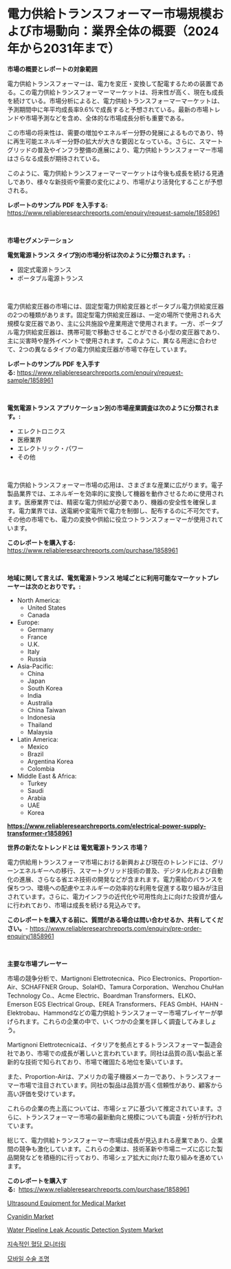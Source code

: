 <p><h1>電力供給トランスフォーマー市場規模および市場動向：業界全体の概要（2024年から2031年まで）</h1></p><p><strong>市場の概要とレポートの対象範囲</strong></p>
<p><p>電力供給トランスフォーマーは、電力を変圧・変換して配電するための装置である。この電力供給トランスフォーマーマーケットは、将来性が高く、現在も成長を続けている。市場分析によると、電力供給トランスフォーマーマーケットは、予測期間中に年平均成長率9.6%で成長すると予想されている。最新の市場トレンドや市場予測などを含め、全体的な市場成長分析も重要である。</p><p>この市場の将来性は、需要の増加やエネルギー分野の発展によるものであり、特に再生可能エネルギー分野の拡大が大きな要因となっている。さらに、スマートグリッドの普及やインフラ整備の進展により、電力供給トランスフォーマー市場はさらなる成長が期待されている。</p><p>このように、電力供給トランスフォーマーマーケットは今後も成長を続ける見通しであり、様々な新技術や需要の変化により、市場がより活発化することが予想される。</p></p>
<p><strong>レポートのサンプル PDF を入手する:</strong> <a href="https://www.reliableresearchreports.com/enquiry/request-sample/1858961">https://www.reliableresearchreports.com/enquiry/request-sample/1858961</a></p>
<p>&nbsp;</p>
<p><strong>市場セグメンテーション</strong></p>
<p><strong>電気電源トランス タイプ別の市場分析は次のように分類されます。:</strong></p>
<p><ul><li>固定式電源トランス</li><li>ポータブル電源トランス</li></ul></p>
<p>&nbsp;</p>
<p><p>電力供給変圧器の市場には、固定型電力供給変圧器とポータブル電力供給変圧器の2つの種類があります。固定型電力供給変圧器は、一定の場所で使用される大規模な変圧器であり、主に公共施設や産業用途で使用されます。一方、ポータブル電力供給変圧器は、携帯可能で移動させることができる小型の変圧器であり、主に災害時や屋外イベントで使用されます。このように、異なる用途に合わせて、2つの異なるタイプの電力供給変圧器が市場で存在しています。</p></p>
<p><strong>レポートのサンプル PDF を入手する:</strong>&nbsp;<a href="https://www.reliableresearchreports.com/enquiry/request-sample/1858961">https://www.reliableresearchreports.com/enquiry/request-sample/1858961</a></p>
<p>&nbsp;</p>
<p><strong> 電気電源トランス アプリケーション別の市場産業調査は次のように分類されます。:</strong></p>
<p><ul><li>エレクトロニクス</li><li>医療業界</li><li>エレクトリック・パワー</li><li>その他</li></ul></p>
<p>&nbsp;</p>
<p><p>電力供給トランスフォーマー市場の応用は、さまざまな産業に広がります。電子製品業界では、エネルギーを効率的に変換して機器を動作させるために使用されます。医療業界では、精密な電力供給が必要であり、機器の安全性を確保します。電力業界では、送電網や変電所で電力を制御し、配布するのに不可欠です。その他の市場でも、電力の変換や供給に役立つトランスフォーマーが使用されています。</p></p>
<p><strong>このレポートを購入する:</strong>&nbsp; <a href="https://www.reliableresearchreports.com/purchase/1858961">https://www.reliableresearchreports.com/purchase/1858961</a></p>
<p>&nbsp;</p>
<p><strong>地域に関して言えば、電気電源トランス 地域ごとに利用可能なマーケットプレーヤーは次のとおりです。:</strong></p>
<p><ul>
    <li>
        North America:
        <ul>
            <li>United States</li>
            <li>Canada</li>
        </ul>
    </li>
    <li>
        Europe:
        <ul>
            <li>Germany</li>
            <li>France</li>
            <li>U.K.</li>
            <li>Italy</li>
            <li>Russia</li>
        </ul>
    </li>
    <li>
        Asia-Pacific:
        <ul>
            <li>China</li>
            <li>Japan</li>
            <li>South Korea</li>
            <li>India</li>
            <li>Australia</li>
            <li>China Taiwan</li>
            <li>Indonesia</li>
            <li>Thailand</li>
            <li>Malaysia</li>
        </ul>
    </li>
    <li>
        Latin America:
        <ul>
            <li>Mexico</li>
            <li>Brazil</li>
            <li>Argentina Korea</li>
            <li>Colombia</li>
        </ul>
    </li>
    <li>
        Middle East & Africa:
        <ul>
            <li>Turkey</li>
            <li>Saudi</li>
            <li>Arabia</li>
            <li>UAE</li>
            <li>Korea</li>
        </ul>
    </li>
    </ul></p>
<p><strong><a href="https://www.reliableresearchreports.com/electrical-power-supply-transformer-r1858961">https://www.reliableresearchreports.com/electrical-power-supply-transformer-r1858961</a></strong>&nbsp;</p>
<p><strong>世界の新たなトレンドとは 電気電源トランス 市場？</strong></p>
<p><p>電力供給用トランスフォーマ市場における新興および現在のトレンドには、グリーンエネルギーへの移行、スマートグリッド技術の普及、デジタル化および自動化の進展、さらなる省エネ技術の開発などが含まれます。電力需給のバランスを保ちつつ、環境への配慮やエネルギーの効率的な利用を促進する取り組みが注目されています。さらに、電力インフラの近代化や可用性向上に向けた投資が盛んに行われており、市場は成長を続ける見込みです。</p></p>
<p><strong>このレポートを購入する前に、質問がある場合は問い合わせるか、共有してください。</strong>- <a href="https://www.reliableresearchreports.com/enquiry/pre-order-enquiry/1858961">https://www.reliableresearchreports.com/enquiry/pre-order-enquiry/1858961</a></p>
<p>&nbsp;</p>
<p><strong>主要な市場プレーヤー</strong></p>
<p><p>市場の競争分析で、Martignoni Elettrotecnica、Pico Electronics、Proportion-Air、SCHAFFNER Group、SolaHD、Tamura Corporation、Wenzhou ChuHan Technology Co.、Acme Electric、Boardman Transformers、ELKO、Emerson EGS Electrical Group、EREA Transformers、FEAS GmbH、HAHN - Elektrobau、Hammondなどの電力供給トランスフォーマー市場プレイヤーが挙げられます。これらの企業の中で、いくつかの企業を詳しく調査してみましょう。</p><p>Martignoni Elettrotecnicaは、イタリアを拠点とするトランスフォーマー製造会社であり、市場での成長が著しいと言われています。同社は品質の高い製品と革新的な技術で知られており、市場で確固たる地位を築いています。</p><p>また、Proportion-Airは、アメリカの電子機器メーカーであり、トランスフォーマー市場で注目されています。同社の製品は品質が高く信頼性があり、顧客から高い評価を受けています。</p><p>これらの企業の売上高については、市場シェアに基づいて推定されています。さらに、トランスフォーマー市場の最新動向と規模についても調査・分析が行われています。</p><p>総じて、電力供給トランスフォーマー市場は成長が見込まれる産業であり、企業間の競争も激化しています。これらの企業は、技術革新や市場ニーズに応じた製品開発などを積極的に行っており、市場シェア拡大に向けた取り組みを進めています。</p></p>
<p><strong>このレポートを購入する:</strong>&nbsp;&nbsp;<a href="https://www.reliableresearchreports.com/purchase/1858961">https://www.reliableresearchreports.com/purchase/1858961</a></p>
<p><p><a href="https://github.com/wwwkeltoum/Market-Research-Report-List-3/blob/main/ultrasound-equipment-for-medical-market.md">Ultrasound Equipment for Medical Market</a></p><p><a href="https://issuu.com/reportprime-2/docs/cyanidin-market-size-2030.pptx">Cyanidin Market</a></p><p><a href="https://github.com/gamblestampleyjenny50m5sl6/Market-Research-Report-List-2/blob/main/water-pipeline-leak-acoustic-detection-system-market.md">Water Pipeline Leak Acoustic Detection System Market</a></p><p><a href="https://github.com/rcabello548/Market-Research-Report-List-1/blob/main/800141636413.md">지속적인 혈당 모니터링</a></p><p><a href="https://github.com/KellyLyncyh543964/Market-Research-Report-List-1/blob/main/571749536412.md">모바일 수술 조명</a></p></p>